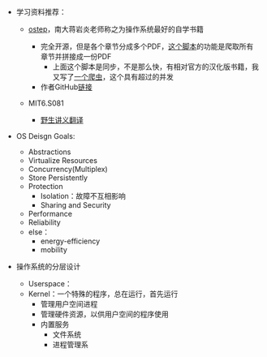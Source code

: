 + 学习资料推荐：
	+ [ostep](http://www.ostep.org/)，南大蒋岩炎老师称之为操作系统最好的自学书籍
		+ 完全开源，但是各个章节分成多个PDF，[这个脚本](https://github.com/zweix123/zyutils/blob/master/spider/get_ostep_all_pdf_and_merge.py)的功能是爬取所有章节并拼接成一份PDF
			+ 上面这个脚本是同步，不是那么快，有相对官方的汉化版书籍，我又写了[一个爬虫](https://github.com/zweix123/zyutils/blob/master/spider/get_zh_ostep_all_pdf_and_merge.py)，这个具有超过的并发
		+ 作者GitHub[链接](https://github.com/remzi-arpacidusseau)

	+ MIT6.S081
		+ [野生讲义翻译](https://mit-public-courses-cn-translatio.gitbook.io/mit6-s081/)

+ OS Deisgn Goals:
	+ Abstractions
	+ Virtualize Resources
	+ Concurrency(Multiplex)
	+ Store Persistently
	+ Protection
		+ Isolation：故障不互相影响
		+ Sharing and Security
	+ Performance
	+ Reliability
	+ else：
		+ energy-efficiency
		+ mobility

+ 操作系统的分层设计
	+ Userspace：
	+ Kernel：一个特殊的程序，总在运行，首先运行
		+ 管理用户空间进程
		+ 管理硬件资源，以供用户空间的程序使用
		+ 内置服务
			+ 文件系统
			+ 进程管理系